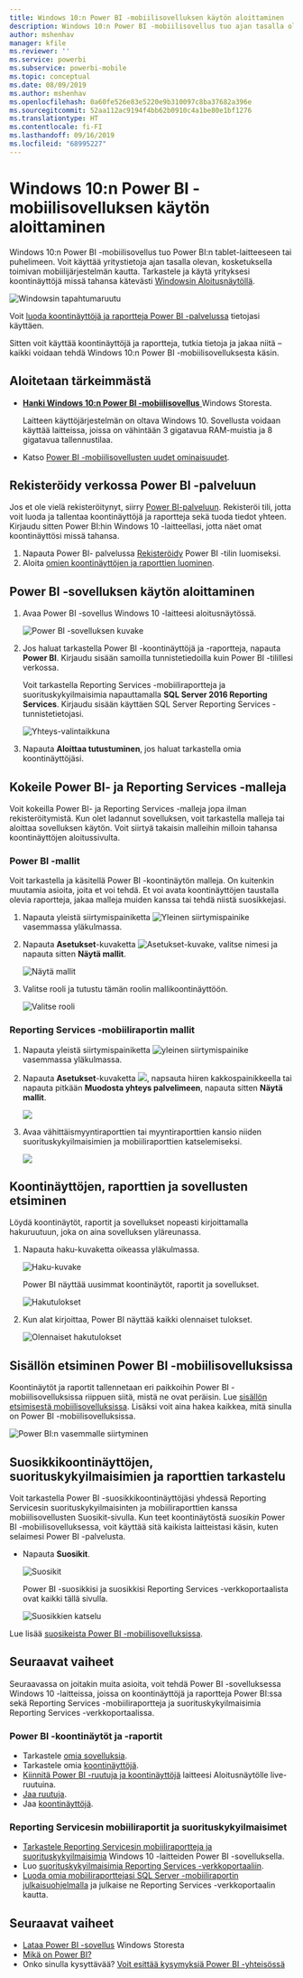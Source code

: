 ```yaml
---
title: Windows 10:n Power BI -mobiilisovelluksen käytön aloittaminen
description: Windows 10:n Power BI -mobiilisovellus tuo ajan tasalla olevan, kosketuskäyttöisen mobiiliyhteyden yritystietoihisi tabletissa tai puhelimessa.
author: mshenhav
manager: kfile
ms.reviewer: ''
ms.service: powerbi
ms.subservice: powerbi-mobile
ms.topic: conceptual
ms.date: 08/09/2019
ms.author: mshenhav
ms.openlocfilehash: 0a60fe526e83e5220e9b310097c8ba37682a396e
ms.sourcegitcommit: 52aa112ac9194f4bb62b0910c4a1be80e1bf1276
ms.translationtype: HT
ms.contentlocale: fi-FI
ms.lasthandoff: 09/16/2019
ms.locfileid: "68995227"
---
```

# <a name="get-started-with-the-power-bi-mobile-app-for-windows-10"></a>Windows 10:n Power BI -mobiilisovelluksen käytön aloittaminen
Windows 10:n Power BI -mobiilisovellus tuo Power BI:n tablet-laitteeseen tai puhelimeen. Voit käyttää yritystietoja ajan tasalla olevan, kosketuksella toimivan mobiilijärjestelmän kautta. Tarkastele ja käytä yrityksesi koontinäyttöjä missä tahansa kätevästi [Windowsin Aloitusnäytöllä](mobile-pin-dashboard-start-screen-windows-10-phone-app.md).

![Windowsin tapahtumaruutu](./media/mobile-windows-10-phone-app-get-started/pbi_win10_livetile.gif)

Voit [luoda koontinäyttöjä ja raportteja Power BI -palvelussa](../../service-get-started.md) tietojasi käyttäen. 

Sitten voit käyttää koontinäyttöjä ja raportteja, tutkia tietoja ja jakaa niitä – kaikki voidaan tehdä Windows 10:n Power BI -mobiilisovelluksesta käsin.

## <a name="first-things-first"></a>Aloitetaan tärkeimmästä
* [**Hanki Windows 10:n Power BI -mobiilisovellus**  ](http://go.microsoft.com/fwlink/?LinkID=526478) Windows Storesta.
  
  Laitteen käyttöjärjestelmän on oltava Windows 10. Sovellusta voidaan käyttää laitteissa, joissa on vähintään 3 gigatavua RAM-muistia ja 8 gigatavua tallennustilaa.
   
* Katso [Power BI -mobiilisovellusten uudet ominaisuudet](mobile-whats-new-in-the-mobile-apps.md).

## <a name="sign-up-for-the-power-bi-service-on-the-web"></a>Rekisteröidy verkossa Power BI -palveluun
Jos et ole vielä rekisteröitynyt, siirry [Power BI-palveluun](http://powerbi.com/). Rekisteröi tili, jotta voit luoda ja tallentaa koontinäyttöjä ja raportteja sekä tuoda tiedot yhteen. Kirjaudu sitten Power BI:hin Windows 10 -laitteellasi, jotta näet omat koontinäyttösi missä tahansa.

1. Napauta Power BI- palvelussa [Rekisteröidy](http://go.microsoft.com/fwlink/?LinkID=513879) Power BI -tilin luomiseksi.
2. Aloita [omien koontinäyttöjen ja raporttien luominen](../../service-get-started.md).

## <a name="get-started-with-the-power-bi-app"></a>Power BI -sovelluksen käytön aloittaminen
1. Avaa Power BI -sovellus Windows 10 -laitteesi aloitusnäytössä.
   
   ![Power BI -sovelluksen kuvake](./media/mobile-windows-10-phone-app-get-started/pbi_win10ph_appiconsm.png)
2. Jos haluat tarkastella Power BI -koontinäyttöjä ja -raportteja, napauta **Power BI**. Kirjaudu sisään samoilla tunnistetiedoilla kuin Power BI -tilillesi verkossa. 
   
   Voit tarkastella Reporting Services -mobiiliraportteja ja suorituskykyilmaisimia napauttamalla **SQL Server 2016 Reporting Services**. Kirjaudu sisään käyttäen SQL Server Reporting Services -tunnistetietojasi.
   
   ![Yhteys-valintaikkuna](./media/mobile-windows-10-phone-app-get-started/power-bi-windows-10-connect.png)
3. Napauta **Aloittaa tutustuminen**, jos haluat tarkastella omia koontinäyttöjäsi.

## <a name="try-the-power-bi-and-reporting-services-samples"></a>Kokeile Power BI- ja Reporting Services -malleja
Voit kokeilla Power BI- ja Reporting Services -malleja jopa ilman rekisteröitymistä. Kun olet ladannut sovelluksen, voit tarkastella malleja tai aloittaa sovelluksen käytön. Voit siirtyä takaisin malleihin milloin tahansa koontinäyttöjen aloitussivulta.

### <a name="power-bi-samples"></a>Power BI -mallit
Voit tarkastella ja käsitellä Power BI -koontinäytön malleja. On kuitenkin muutamia asioita, joita et voi tehdä. Et voi avata koontinäyttöjen taustalla olevia raportteja, jakaa malleja muiden kanssa tai tehdä niistä suosikkejasi.

1. Napauta yleistä siirtymispainiketta ![Yleinen siirtymispainike](././media/mobile-windows-10-phone-app-get-started/power-bi-windows-10-navigation-icon.png) vasemmassa yläkulmassa.
2. Napauta **Asetukset**-kuvaketta ![Asetukset-kuvake](./media/mobile-windows-10-phone-app-get-started/power-bi-win10-settings-icon.png), valitse nimesi ja napauta sitten **Näytä mallit**.
   
   ![Näytä mallit](./media/mobile-windows-10-phone-app-get-started/power-bi-win10-view-samples.png)
3. Valitse rooli ja tutustu tämän roolin mallikoontinäyttöön.  
   
   ![Valitse rooli](./media/mobile-windows-10-phone-app-get-started/power-bi-win10-samples.png)

### <a name="reporting-services-mobile-report-samples"></a>Reporting Services -mobiiliraportin mallit
1. Napauta yleistä siirtymispainiketta ![yleinen siirtymispainike](././media/mobile-windows-10-phone-app-get-started/power-bi-windows-10-navigation-icon.png) vasemmassa yläkulmassa.
2. Napauta **Asetukset**-kuvaketta ![](./media/mobile-windows-10-phone-app-get-started/power-bi-win10-settings-icon.png), napsauta hiiren kakkospainikkeella tai napauta pitkään **Muodosta yhteys palvelimeen**, napauta sitten **Näytä mallit**.
   
   ![](media/mobile-windows-10-phone-app-get-started/power-bi-win10-connect-ssrs-samples.png)
3. Avaa vähittäismyyntiraporttien tai myyntiraporttien kansio niiden suorituskykyilmaisimien ja mobiiliraporttien katselemiseksi.
   
   ![](media/mobile-windows-10-phone-app-get-started/power-bi-win10-ssrs-sample-kpis.png)

## <a name="search-for-dashboards-reports-and-apps"></a>Koontinäyttöjen, raporttien ja sovellusten etsiminen
Löydä koontinäytöt, raportit ja sovellukset nopeasti kirjoittamalla hakuruutuun, joka on aina sovelluksen yläreunassa.

1. Napauta haku-kuvaketta oikeassa yläkulmassa.
   
   ![Haku-kuvake](./media/mobile-windows-10-phone-app-get-started/pbi_win10ph_searchbarbrdr.png)
   
   Power BI näyttää uusimmat koontinäytöt, raportit ja sovellukset.
   
   ![Hakutulokset](./media/mobile-windows-10-phone-app-get-started/pbi_win10_searchrecent.png)
2. Kun alat kirjoittaa, Power BI näyttää kaikki olennaiset tulokset.
   
   ![Olennaiset hakutulokset](./media/mobile-windows-10-phone-app-get-started/pbi_win10_search_m.png)

## <a name="find-your-content-in-the-power-bi-mobile-apps"></a>Sisällön etsiminen Power BI -mobiilisovelluksissa
Koontinäytöt ja raportit tallennetaan eri paikkoihin Power BI -mobiilisovelluksissa riippuen siitä, mistä ne ovat peräisin. Lue [sisällön etsimisestä mobiilisovelluksissa](mobile-apps-quickstart-view-dashboard-report.md). Lisäksi voit aina hakea kaikkea, mitä sinulla on Power BI -mobiilisovelluksissa. 

![Power BI:n vasemmalle siirtyminen](./media/mobile-windows-10-phone-app-get-started/power-bi-win10-left-nav.png)

## <a name="view-your-favorite-dashboards-kpis-and-reports"></a>Suosikkikoontinäyttöjen, suorituskykyilmaisimien ja raporttien tarkastelu
Voit tarkastella Power BI -suosikkikoontinäyttöjäsi yhdessä Reporting Servicesin suorituskykyilmaisinten ja mobiiliraporttien kanssa mobiilisovellusten Suosikit-sivulla. Kun teet koontinäytöstä *suosikin* Power BI -mobiilisovelluksessa, voit käyttää sitä kaikista laitteistasi käsin, kuten selaimesi Power BI -palvelusta. 

* Napauta **Suosikit**.
  
   ![Suosikit](./media/mobile-windows-10-phone-app-get-started/power-bi-win10-favorite-menu.png)
  
   Power BI -suosikkisi ja suosikkisi Reporting Services -verkkoportaalista ovat kaikki tällä sivulla.
  
   ![Suosikkien katselu](./media/mobile-windows-10-phone-app-get-started/power-bi-win10-favorites.png)

Lue lisää [suosikeista Power BI -mobiilisovelluksissa](mobile-apps-favorites.md).

## <a name="next-steps"></a>Seuraavat vaiheet
Seuraavassa on joitakin muita asioita, voit tehdä Power BI -sovelluksessa Windows 10 -laitteissa, joissa on koontinäyttöjä ja raportteja Power BI:ssa sekä Reporting Services -mobiiliraportteja ja suorituskykyilmaisimia Reporting Services -verkkoportaalissa.

### <a name="power-bi-dashboards-and-reports"></a>Power BI -koontinäytöt ja -raportit
* Tarkastele [omia sovelluksia](../../service-create-distribute-apps.md).
* Tarkastele omia [koontinäyttöjä](mobile-apps-view-dashboard.md).
* [Kiinnitä Power BI -ruutuja ja koontinäyttöjä](mobile-pin-dashboard-start-screen-windows-10-phone-app.md) laitteesi Aloitusnäytölle live-ruutuina.
* [Jaa ruutuja](mobile-windows-10-phone-app-get-started.md).
* Jaa [koontinäyttöjä](mobile-share-dashboard-from-the-mobile-apps.md).

### <a name="reporting-services-mobile-reports-and-kpis"></a>Reporting Servicesin mobiiliraportit ja suorituskykyilmaisimet
* [Tarkastele Reporting Servicesin mobiiliraportteja ja suorituskykyilmaisimia](mobile-app-windows-10-ssrs-kpis-mobile-reports.md) Windows 10 -laitteiden Power BI -sovelluksella.
* Luo [suorituskykyilmaisimia Reporting Services -verkkoportaaliin](https://msdn.microsoft.com/library/mt683632.aspx).
* [Luoda omia mobiiliraporttejasi SQL Server -mobiiliraportin julkaisuohjelmalla](https://msdn.microsoft.com/library/mt652547.aspx) ja julkaise ne Reporting Services -verkkoportaalin kautta.

## <a name="next-steps"></a>Seuraavat vaiheet
* [Lataa Power BI -sovellus](http://go.microsoft.com/fwlink/?LinkID=526478) Windows Storesta  
* [Mikä on Power BI?](../../power-bi-overview.md)
* Onko sinulla kysyttävää? [Voit esittää kysymyksiä Power BI -yhteisössä](http://community.powerbi.com/)

